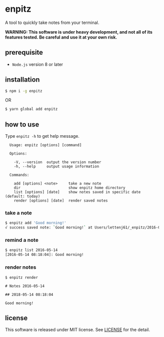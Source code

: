 enpitz
======

A tool to quickly take notes from your terminal.

**WARNING: This software is under heavy development, and not all of its features tested. Be careful and use it at your own risk.**

## prerequisite

* `Node.js` version 8 or later

## installation

```sh
$ npm i -g enpitz
```

OR

```sh
$ yarn global add enpitz
```

## how to use

Type `enpitz -h` to get help message.

```
  Usage: enpitz [options] [command]

  Options:

    -V, --version  output the version number
    -h, --help     output usage information

  Commands:

    add [options] <note>     take a new note
    dir                      show enpitz home directory
    list [options] [date]    show notes saved in specific date (default: today)
    render [options] [date]  render saved notes
```

### take a note

```sh
$ enpitz add 'Good morning!'
√ success saved note: `Good morning!` at Users/lettenj61/_enpitz/2016-05-14.json
```

### remind a note

```sh
$ enpitz list 2016-05-14
[2016-05-14 08:18:04]: Good morning!
```

### render notes

```
$ enpitz render

# Notes 2016-05-14

## 2018-05-14 08:18:04

Good morning!

```

## license

This software is released under MIT license. See [LICENSE](https://github.com/lettenj61/enpitz/blob/master/LICENSE) for the detail.